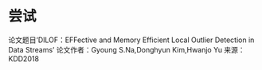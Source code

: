 # 尝试
论文题目‘DILOF：EFFective and Memory Efficient Local Outlier Detection in Data Streams’
论文作者：Gyoung S.Na,Donghyun Kim,Hwanjo Yu
来源：KDD2018
